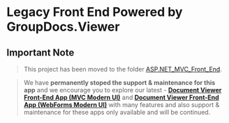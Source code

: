 # Legacy Front End Powered by GroupDocs.Viewer

## Important Note

> This project has been moved to the folder [ASP.NET_MVC_Front_End](https://github.com/groupdocs-viewer/GroupDocs.Viewer-for-.NET/tree/master/Showcases/ASP.NET_MVC_Front_End).

> We have **permanently stoped the support & maintenance for this app** and we encourage you to explore our latest - **[Document Viewer Front-End App (MVC Modern UI)](https://github.com/groupdocs-viewer/GroupDocs.Viewer-for-.NET-MVC-App)** and **[Document Viewer Front-End App (WebForms Modern UI)](https://github.com/groupdocs-viewer/GroupDocs.Viewer-for-.NET-webforms-App)** with many features and also support & maintenance for these apps only available and will be continued.


